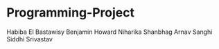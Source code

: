 # Programming-Project
Habiba El Bastawisy
Benjamin Howard
Niharika Shanbhag
Arnav Sanghi
Siddhi Srivastav
